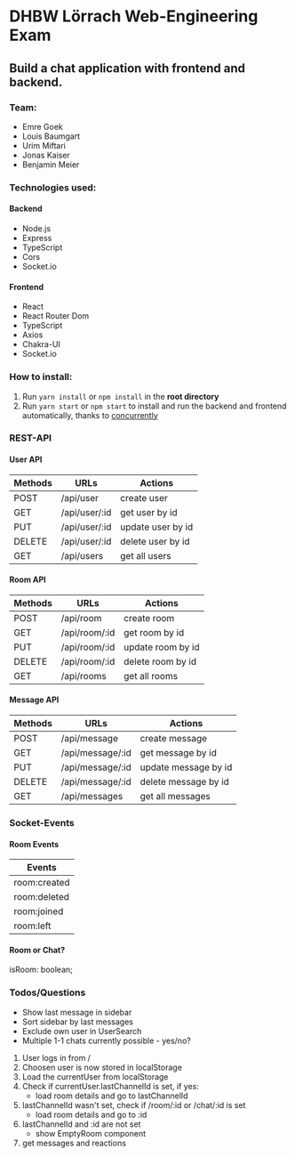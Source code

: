 # DHBW Lörrach Web-Engineering Exam

## Build a chat application with frontend and backend.

### Team:

- Emre Goek
- Louis Baumgart
- Urim Miftari
- Jonas Kaiser
- Benjamin Meier

### Technologies used:

#### Backend

- Node.js
- Express
- TypeScript
- Cors
- Socket.io

#### Frontend

- React
- React Router Dom
- TypeScript
- Axios
- Chakra-UI
- Socket.io

### How to install:

1. Run `yarn install` or `npm install` in the **root directory**
2. Run `yarn start` or `npm start` to install and run the backend and frontend automatically, thanks to [concurrently](https://www.npmjs.com/package/concurrently)

### REST-API

#### User API

| Methods | URLs          | Actions           |
| ------- | ------------- | ----------------- |
| POST    | /api/user     | create user       |
| GET     | /api/user/:id | get user by id    |
| PUT     | /api/user/:id | update user by id |
| DELETE  | /api/user/:id | delete user by id |
| GET     | /api/users    | get all users     |

#### Room API

| Methods | URLs          | Actions           |
| ------- | ------------- | ----------------- |
| POST    | /api/room     | create room       |
| GET     | /api/room/:id | get room by id    |
| PUT     | /api/room/:id | update room by id |
| DELETE  | /api/room/:id | delete room by id |
| GET     | /api/rooms    | get all rooms     |

#### Message API

| Methods | URLs             | Actions              |
| ------- | ---------------- | -------------------- |
| POST    | /api/message     | create message       |
| GET     | /api/message/:id | get message by id    |
| PUT     | /api/message/:id | update message by id |
| DELETE  | /api/message/:id | delete message by id |
| GET     | /api/messages    | get all messages     |

### Socket-Events

#### Room Events

| Events       |
| ------------ |
| room:created |
| room:deleted |
| room:joined  |
| room:left    |

#### Room or Chat?

isRoom: boolean;

### Todos/Questions
- Show last message in sidebar
- Sort sidebar by last messages
- Exclude own user in UserSearch
- Multiple 1-1 chats currently possible - yes/no?

1. User logs in from /
2. Choosen user is now stored in localStorage
3. Load the currentUser from localStorage
4. Check if currentUser.lastChannelId is set, if yes:
   - load room details and go to lastChannelId
5. lastChannelId wasn't set, check if /room/:id or /chat/:id is set
   - load room details and go to :id
6. lastChannelId and :id are not set
   - show EmptyRoom component
7. get messages and reactions
